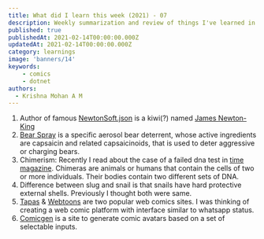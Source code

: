 ```yaml
---
title: What did I learn this week (2021) - 07
description: Weekly summarization and review of things I've learned in the second week of February 2021 
published: true
publishedAt: 2021-02-14T00:00:00.000Z
updatedAt: 2021-02-14T00:00:00.000Z
category: learnings
image: 'banners/14'
keywords: 
    - comics
    - dotnet
authors:
  - Krishna Mohan A M
---
```



1. Author of famous [NewtonSoft.json](https://www.newtonsoft.com/json) is a kiwi(?) named [James Newton-King](https://twitter.com/JamesNK)
2. [Bear Spray](https://en.wikipedia.org/wiki/Bear_spray) is a specific aerosol bear deterrent, whose active ingredients are capsaicin and related capsaicinoids, that is used to deter aggressive or charging bears.
3. Chimerism: Recently I read about the case of a failed dna test in [time magazine](https://time.com/4091210/chimera-twins/). Chimeras are animals or humans that contain the cells of two or more individuals. Their bodies contain two different sets of DNA.
4. Difference between slug and snail is that snails have hard protective external shells. Previously I thought both were same.
5. [Tapas](https://tapas.io/) & [Webtoons](https://www.webtoons.com/en/) are two popular web comics sites. I was thinking of creating a web comic platform with interface similar to whatsapp status.
6. [Comicgen](https://gramener.com/comicgen) is a site to generate comic avatars based on a set of selectable inputs.